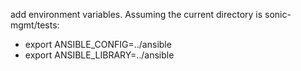 add environment variables. Assuming the current directory is sonic-mgmt/tests:

* export ANSIBLE_CONFIG=../ansible
* export ANSIBLE_LIBRARY=../ansible
